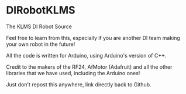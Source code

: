# DIRobotKLMS
The KLMS DI Robot Source

Feel free to learn from this, especially if you are another DI team making your own robot in the future!

All the code is written for Arduino, using Arduino's version of C++.

Credit to the makers of the RF24, AfMotor (Adafruit) and all the other libraries that we have used, including the Arduino ones!

Just don't repost this anywhere, link directly back to Github.
